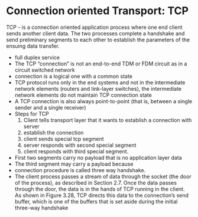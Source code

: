 # Connection oriented Transport: TCP

TCP - is a connection oriented application process where one end client sends another client data. The two processes complete a handshake and send preliminary segments to each other to establish the parameters of the ensuing data transfer.   
- full duplex service
- The TCP “connection” is not an end-to-end TDM or FDM circuit as in a circuit switched network
- connection is a logical one with a common state
- TCP protocol runs only in the end systems and not in the intermediate network elements (routers and link-layer switches), the intermediate network elements do not maintain TCP connection state
- A TCP connection is also always point-to-point (that is, between a single sender and a single receiver)
- Steps for TCP
	1. Client tells transport layer that it wants to establish a connection with server
	2. establish the connection 
	3. client sends special tcp segment
	4. server responds with second special segment
	5. client responds with third special segment.
- First two segments carry no payload that is no application layer data
- The third segment may carry a payload because 
- connection procedure is called three way handshake.
- The client process passes a stream of data through the socket (the door of the process), as described in Section 2.7. Once the data passes through the door, the data is in the hands of TCP running in the client. As shown in Figure 3.28, TCP directs this data to the connection’s send buffer, which is one of the buffers that is set aside during the initial three-way handshake